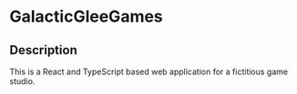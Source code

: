 # GalacticGleeGames

## Description

This is a React and TypeScript based web application for a fictitious game studio.
